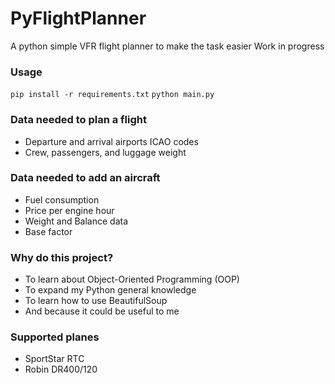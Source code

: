 # PyFlightPlanner

A python simple VFR flight planner to make the task easier
Work in progress

### Usage

`pip install -r requirements.txt`
`python main.py`

### Data needed to plan a flight

- Departure and arrival airports ICAO codes
- Crew, passengers, and luggage weight

### Data needed to add an aircraft

- Fuel consumption
- Price per engine hour
- Weight and Balance data
- Base factor

### Why do this project?

- To learn about Object-Oriented Programming (OOP)
- To expand my Python general knowledge
- To learn how to use BeautifulSoup
- And because it could be useful to me

### Supported planes

- SportStar RTC
- Robin DR400/120